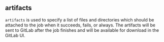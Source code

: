 ## artifacts

`artifacts` is used to specify a list of files and directories which should be attached to the job when it succeeds, fails, or always.
The artifacts will be sent to GitLab after the job finishes and will be available for download in the GitLab UI.